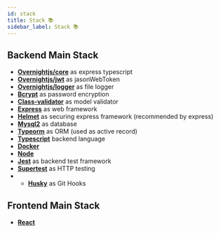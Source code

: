 ```yaml
---
id: stack
title: Stack 📚
sidebar_label: Stack 📚
---
```


## Backend Main Stack 


- **[Overnightjs/core](https://github.com/seanpmaxwell/overnight/tree/master/src/core#overnight-core)** as express typescript
- **[Overnightjs/jwt](https://github.com/seanpmaxwell/overnight/tree/master/src/core#overnight-jwt)** as jasonWebToken
- **[Overnightjs/logger](https://github.com/seanpmaxwell/overnight/tree/master/src/core#overnight-logger)** as file logger
- **[Bcrypt](https://www.npmjs.com/package/bcrypt)** as password encryption
- **[Class-validator](https://github.com/typestack/class-validator)** as model validator
- **[Express](https://expressjs.com/)** as web framework
- **[Helmet](https://helmetjs.github.io/)** as securing express framework (recommended by express)
- **[Mysql2](https://www.npmjs.com/package/mysql2)** as database
- **[Typeorm](https://typeorm.io/#/)** as ORM (used as active record)
- **[Typescript](https://www.typescriptlang.org/)** backend language
- **[Docker](https://www.docker.com/)**
- **[Node](https://nodejs.org/en/)**
- **[Jest](https://jestjs.io/)** as backend test framework
- **[Supertest](https://www.npmjs.com/package/supertest)** as HTTP testing
- - **[Husky](https://github.com/typicode/husky)** as Git Hooks

## Frontend Main Stack

- **[React](https://reactjs.org/)**